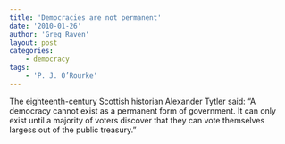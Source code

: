 ```yaml
---
title: 'Democracies are not permanent'
date: '2010-01-26'
author: 'Greg Raven'
layout: post
categories:
    - democracy
tags:
    - 'P. J. O’Rourke'
---
```


The eighteenth-century Scottish historian Alexander Tytler said: “A democracy cannot exist as a permanent form of government. It can only exist until a majority of voters discover that they can vote themselves largess out of the public treasury.”
